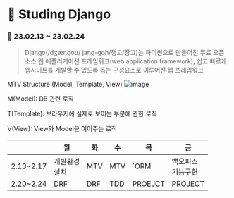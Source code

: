 # 📃 Studing Django
### 📅 23.02.13 ~ 23.02.24

> Django(/dʒæŋɡoʊ/ jang-goh/쟁고/장고)는 파이썬으로 만들어진 무료 오픈소스 웹 애플리케이션 프레임워크(web application framework), 
> 쉽고 빠르게 웹사이트를 개발할 수 있도록 돕는 구성요소로 이루어진 웹 프레임워크

MTV Structure (Model, Template, View) 
![image](https://user-images.githubusercontent.com/116260619/218413688-97310461-f554-4cab-a6eb-141722289839.png)

M(Model): DB 관련 로직

T(Template): 브라우저에 실제로 보이는 부분에 관한 로직

V(View): View와 Model을 이어주는 로직
 
|     | 월   | 화   | 수   | 목   | 금   |
| --- | --- | --- | --- | --- | --- |
| 2.13~2.17 | 개발환경<br/>설치 | MTV | MTV | `ORM | 백오피스<br/>기능구현 |
| 2.20~2.24 | DRF | DRF | TDD | PROEJCT | PROJECT |
